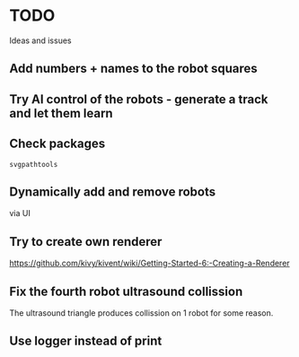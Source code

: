 # TODO

Ideas and issues

## Add numbers + names to the robot squares
## Try AI control of the robots - generate a track and let them learn
## Check packages
```
svgpathtools
```

## Dynamically add and remove robots
via UI

## Try to create own renderer
https://github.com/kivy/kivent/wiki/Getting-Started-6:-Creating-a-Renderer

## Fix the fourth robot ultrasound collission
The ultrasound triangle produces collission on 1 robot for some reason.

## Use logger instead of print
